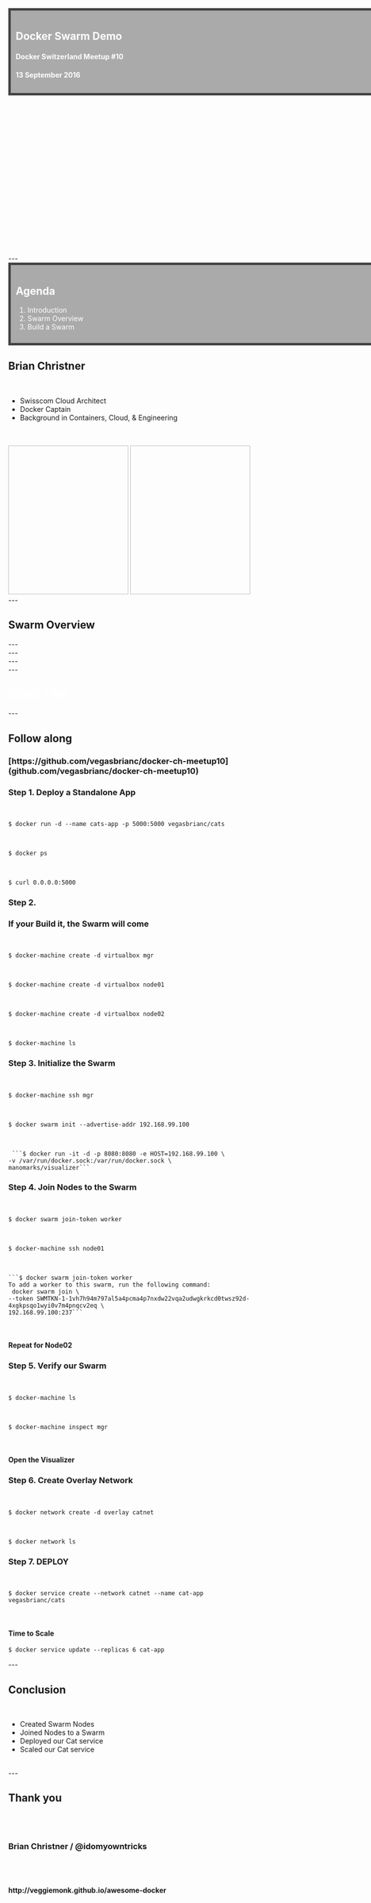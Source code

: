 
<section  data-background='pres/images/container_yard.jpg' data-state='blackout'>
</section>
<section  data-state='blackout' data-background-image="pres/images/container_yard.jpg" ><div class="sl-block" data-block-type="text" style="width: 900px; left: 88px; top: 23px; height: auto;" data-block-id="cae64ddc3e32ca49f73b6ec7ffddf190"><div class="sl-block-content" data-placeholder-tag="h1" data-placeholder-text="Title Text" style="color: rgb(255, 255, 255); z-index: 11; border: 5px solid rgb(68, 68, 68); padding: 10px; background-color: rgb(170, 170, 170);">
<h2 style="color:white;">Docker Swarm Demo</h2>
<h4 style="color:white;">Docker Switzerland Meetup #10</h4>
<h4 style="color:white;">13 September 2016</h4>
</div></div>
<div class="sl-block" data-block-type="image" style="min-width: 30px; min-height: 30px; width: 220px; height: 320px; left: 10px; top: 420px;"><div class="sl-block-content" style="z-index: 12;"><img data-natural-width="500" data-natural-height="684" style="" data-src="pres/images/docker-swarm-logo.png"></div></div></section>
---
<section data-state='blackout' data-background-image="pres/images/bees.gif"><div class="sl-block" data-block-type="text" style="width: 900px; left: 200px; top: 23px; height: auto;"><div class="sl-block-content" data-placeholder-tag="h1" data-placeholder-text="Title Text" style="color: rgb(255, 255, 255); z-index: 11; border: 5px solid rgb(68, 68, 68); padding: 10px; background-color: rgb(170, 170, 170);">
<h2 style="color:white;">Agenda</h2>
 <ol>
    <li class='fragment fade-up'>Introduction</li>
    <li class='fragment fade-up'>Swarm Overview</li>
    <li class='fragment fade-up'>Build a Swarm</li>
 </ol>
 </div></div>
</section>
<section data-transition='convex' data-background-transition="zoom" data-background-repeat="no-repeat" data-background-position="bottom" data-background="#fffffff">
<div class="sl-block" data-block-type="text" style="width: 800px; left: 23px; top: 161px; height: auto;" data-block-id="c93eb661fd29fc2c5fa38f88c43f79ba"></div>
    <div class="sl-block-content" data-placeholder-tag="p" data-placeholder-text="Lorem ipsum dolor sit amet, consectetur adipiscing elit. Morbi nec metus justo. Aliquam erat volutpat." style="z-index: 13; text-align: left;"></div>
<h2> Brian Christner</h2>
 <br />
    <ul>
	<li >Swisscom Cloud Architect</li>
	<li >Docker Captain</li>
	<li >Background in Containers, Cloud, &amp; Engineering
    </li></ul> 
     <br />
      <br />
    <img data-natural-width="228" data-natural-height="683" style="width: 242px; height: 300px; left: 400px; top: 347.605px;" data-src="pres/images/brian_christner.jpg">
    <img style="width: 242px; height: 300px; left: 400px; top: 347.605px;"  data-natural-width="228" data-natural-height="306" data-src="pres/images/docker_captian_image.png">
</section>
---
<section data-transition='zoom'>
<link rel="stylesheet" href="css/theme/serif.css" id="theme">
<h1>Swarm Overview</h1>
</section>
---
<section data-background-transition='convex' data-background="pres/images/engine.jpg" data-background-size="100% 100%">
</section>
---
<section data-background-transition='convex' data-background="pres/images/swarm.png" data-background-transition="zoom" data-background-size="100% 100%" data-background="#fffffff">
</section>
---
<section data-background="pres/images/deploy.png" data-background-transition='fade' data-background-size="100% 100%" data-background="#fffffff">
</section>
---
<section data-background="pres/images/demo.gif" data-background-transition='convex' data-background-size="100% 100%" data-background="#fffffff">
<h1 style="color:white;">DEMO TIME</h1>
</section>
---
<section data-transition='convex'>
<link rel="stylesheet" href="css/theme/serif.css" id="theme">
<h2>Follow along</h2>
<h3>[https://github.com/vegasbrianc/docker-ch-meetup10](github.com/vegasbrianc/docker-ch-meetup10)</h3>
</section>
<section data-transition='convex' data-transition='zoom'>
<link rel="stylesheet" href="css/theme/serif.css" id="theme">

    
<h3>Step 1. Deploy a Standalone App</h3>
<br>
<pre class='fragment fade-up'><code data-trim data-noescape>$ docker run -d --name cats-app -p 5000:5000 vegasbrianc/cats
</code></pre>
<br>
<pre class='fragment fade-up'><code data-trim data-noescape>$ docker ps
</code></pre>
<br>
<pre class='fragment fade-up'><code data-trim data-noescape>$ curl 0.0.0.0:5000
</code></pre>

</section>

<section data-transition='convex' data-transition='zoom'>
<link rel="stylesheet" href="css/theme/serif.css" id="theme">
    
<h3>Step 2.</h3>
<h3>If your Build it, the Swarm will come</h3>
<br>
<pre><code data-trim data-noescape>$ docker-machine create -d virtualbox mgr</code></pre>
<br>
<pre><code data-trim data-noescape>$ docker-machine create -d virtualbox node01</code></pre>
<br>
<pre><code data-trim data-noescape>$ docker-machine create -d virtualbox node02</code></pre>
<br>
<pre class='fragment fade-up'><code data-trim data-noescape>$ docker-machine ls</code></pre>
</section>
<section data-transition='convex' data-transition='zoom'>
<link rel="stylesheet" href="css/theme/serif.css" id="theme">
    
<h3>Step 3. Initialize the Swarm</h3>
<br>
<pre class='fragment fade-up'><code data-trim data-noescape>$ docker-machine ssh mgr</code></pre>
<br>
<pre class='fragment fade-up'><code data-trim data-noescape>$ docker swarm init --advertise-addr 192.168.99.100</code></pre>
<br>
<pre class='fragment fade-up'><code data-trim data-noescape> ```$ docker run -it -d -p 8080:8080 -e HOST=192.168.99.100 \
-v /var/run/docker.sock:/var/run/docker.sock \
manomarks/visualizer```
</code></pre>
</section>
<section data-transition='convex' data-transition='zoom'>
<link rel="stylesheet" href="css/theme/serif.css" id="theme">
    
<h3>Step 4. Join Nodes to the Swarm</h3>
<br>
<pre class='fragment fade-up'><code data-trim data-noescape>$ docker swarm join-token worker</code></pre>
<br>
<pre class='fragment fade-up'><code data-trim data-noescape>$ docker-machine ssh node01</code></pre>
<br>
<pre class='fragment fade-up'><code data-trim data-noescape>```$ docker swarm join-token worker
To add a worker to this swarm, run the following command:
 docker swarm join \
--token SWMTKN-1-1vh7h94m797al5a4pcma4p7nxdw22vqa2udwgkrkcd0twsz92d-4xgkpsqo1wyi0v7m4pnqcv2eq \
192.168.99.100:237``` </code></pre>
<br>
<h4 class='fragment fade-up'>Repeat for Node02</h4>
</section>
<section data-transition='convex' data-transition='zoom'>
<h3>Step 5. Verify our Swarm</h3>
<br>
<pre class='fragment fade-up'><code data-trim data-noescape>$ docker-machine ls</code></pre>
<br>
<pre class='fragment fade-up'><code data-trim data-noescape>$ docker-machine inspect mgr</code></pre>
<br>
<h4 class='fragment fade-up'>Open the Visualizer</h4>
</section>
<section data-transition='convex' data-transition='zoom'>
<h3>Step 6. Create Overlay Network</h3>
<br>
<pre class='fragment fade-up'><code data-trim data-noescape>$ docker network create -d overlay catnet</code></pre>
<br>
<pre class='fragment fade-up'><code data-trim data-noescape>$ docker network ls</code></pre>
</section>
<section data-transition='convex' data-transition='zoom'>
<h3>Step 7. DEPLOY</h3>
<br>
<pre class='fragment fade-up'><code data-trim data-noescape>$ docker service create --network catnet --name cat-app vegasbrianc/cats</code></pre>
<br>
<h4 class='fragment fade-up'>Time to Scale</h4>
<pre class='fragment fade-up'><code data-trim data-noescape>$ docker service update --replicas 6 cat-app</code></pre>
</section>
---
<section data-transition='zoom'>
<link rel="stylesheet" href="css/theme/serif.css" id="theme">
<h1>Conclusion</h1>
<br />
    <ul>
    <li class='fragment fade-up'>Created Swarm Nodes</li>
    <li class='fragment fade-up'>Joined Nodes to a Swarm</li>
    <li class='fragment fade-up' >Deployed our Cat service</li>
    <li class='fragment fade-up' >Scaled our Cat service</li></ul> 
     <br />
</section>
---
<section data-transition='zoom' data-background="pres/images/questions.png" data-background-size="1300px 700px">
<link rel="stylesheet" href="css/theme/serif.css" id="theme">
</section>
<section data-transition='zoom'>
<link rel="stylesheet" href="css/theme/serif.css" id="theme">
<h1>Thank you</h1>
<br>
<br>
<h3>Brian Christner / @idomyowntricks</h3>
<br>
<br>
<h4>http://veggiemonk.github.io/awesome-docker</h4>
</section>
<section data-transition='zoom' data-background="pres/images/monitoring_mayhem.png" data-background-size="1300px 700px">
</section>